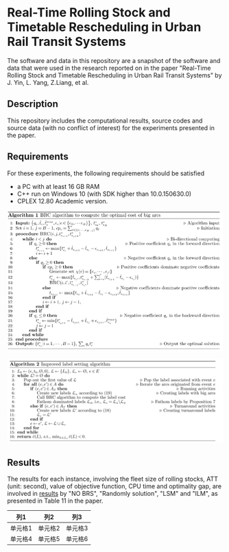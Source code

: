 # Real-Time Rolling Stock and Timetable Rescheduling in Urban Rail Transit Systems

The software and data in this repository are a snapshot of the software and data
that were used in the research reported on in the paper "Real-Time Rolling Stock and Timetable Rescheduling in Urban Rail Transit Systems" by J. Yin, L. Yang, Z.Liang, et al.
## Description

This repository includes the computational results, source codes and source data (with no conflict of interest) for the experiments presented in the paper. 

## Requirements
For these experiments, the following requirements should be satisfied
* a PC with at least 16 GB RAM
* C++ run on Windows 10 (with SDK higher than 10.0.150630.0)
* CPLEX 12.80 Academic version.

![Algorithm 1. BRC algorithm to compute the optimal cost of big arcs](https://github.com/JerryYINJIATENG/RSTO-platform/blob/master/Materials/ILS.png)


![Algorithm 2. Improved label setting algorithm](https://github.com/JerryYINJIATENG/RSTO-platform/blob/master/Materials/LabelCorrecting.jpg)

## Results
The results for each instance, involving the fleet size of rolling stocks, ATT (unit: second), value of objective function, CPU time and optimality gap, are involved in [results](results) by "NO BRS", "Randomly solution", "LSM" and "ILM", as presented in Table 11 in the paper.

| 列1 | 列2 | 列3 |
| --- | --- | --- |
| 单元格1 | 单元格2 | 单元格3 |
| 单元格4 | 单元格5 | 单元格6 |
